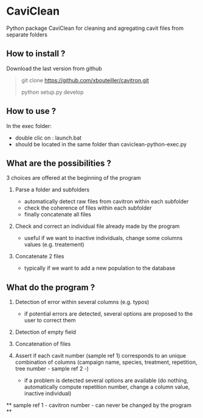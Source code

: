 # CaviClean

Python package CaviClean for cleaning and agregating cavit files from separate folders


## How to install ?

Download the last version from github

>
> git clone https://github.com/xbouteiller/cavitron.git
>
> python setup.py develop
>

## How to use ?

In the exec folder:

- double clic on : launch.bat
- should be located in the same folder than caviclean-python-exec.py


## What are the possibilities ?

3 choices are offered at the beginning of the program

1. Parse a folder and subfolders
	- automatically detect raw files from cavitron within each subfolder
	- check the coherence of files within each subfolder
	- finally concatenate all files
	
2. Check and correct an individual file already made by the program
	- useful if we want to inactive individuals, change some columns values (e.g. treatement) 
	
3. Concatenate 2 files
	- typically if we want to add a new population to the database
	

## What do the program ?

1. Detection of error within several columns (e.g. typos)
	- if potential errors are detected, several options are proposed to the user to correct them
	
2. Detection of empty field

3. Concatenation of files

4. Assert if each cavit number (sample ref 1) corresponds to an unique combination of columns (campaign name, species, treatment, repetition, tree number - sample ref 2 -)
	- if a problem is detected several options are available (do nothing, automatically compute repetition number, change a column value, inactive individual)
	

** sample ref 1 - cavitron number - can never be changed by the program **
